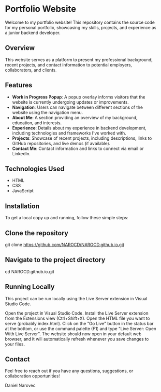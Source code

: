 # Portfolio Website

Welcome to my portfolio website! This repository contains the source code for my personal portfolio, showcasing my skills, projects, and experience as a junior backend developer.

## Overview

This website serves as a platform to present my professional background, recent projects, and contact information to potential employers, collaborators, and clients.

## Features

- **Work in Progress Popup**: A popup overlay informs visitors that the website is currently undergoing updates or improvements.
- **Navigation**: Users can navigate between different sections of the website using the navigation menu.
- **About Me**: A section providing an overview of my background, education, and interests.
- **Experience**: Details about my experience in backend development, including technologies and frameworks I've worked with.
- **Projects**: Showcase of recent projects, including descriptions, links to GitHub repositories, and live demos (if available).
- **Contact Me**: Contact information and links to connect via email or LinkedIn.

## Technologies Used

- HTML
- CSS
- JavaScript

## Installation

To get a local copy up and running, follow these simple steps:
## Clone the repository
git clone https://github.com/NAROCD/NAROCD.github.io.git

## Navigate to the project directory
cd NAROCD.github.io.git

## Running Locally
This project can be run locally using the Live Server extension in Visual Studio Code.

Open the project in Visual Studio Code.
Install the Live Server extension from the Extensions view (Ctrl+Shift+X).
Open the HTML file you want to serve (probably index.html).
Click on the "Go Live" button in the status bar at the bottom, or use the command palette (F1) and type "Live Server: Open With Live Server".
The website should now open in your default web browser, and it will automatically refresh whenever you save changes to your files.

## Contact
Feel free to reach out if you have any questions, suggestions, or collaboration opportunities!

Daniel Narovec